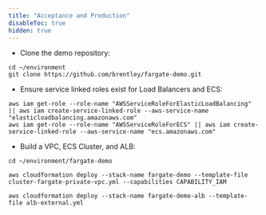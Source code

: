 ```yaml
---
title: "Acceptance and Production"
disableToc: true
hidden: true
---
```


- Clone the demo repository:

```
cd ~/environment
git clone https://github.com/brentley/fargate-demo.git
```

- Ensure service linked roles exist for Load Balancers and ECS:

```
aws iam get-role --role-name "AWSServiceRoleForElasticLoadBalancing" || aws iam create-service-linked-role --aws-service-name "elasticloadbalancing.amazonaws.com"
aws iam get-role --role-name "AWSServiceRoleForECS" || aws iam create-service-linked-role --aws-service-name "ecs.amazonaws.com"
```


- Build a VPC, ECS Cluster, and ALB:
 
```
cd ~/environment/fargate-demo

aws cloudformation deploy --stack-name fargate-demo --template-file cluster-fargate-private-vpc.yml --capabilities CAPABILITY_IAM

aws cloudformation deploy --stack-name fargate-demo-alb --template-file alb-external.yml
```

